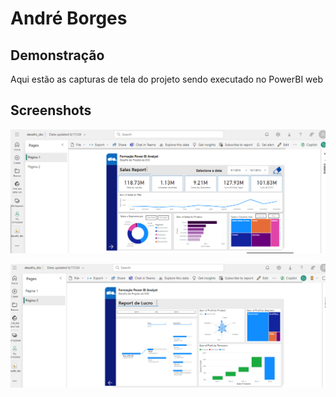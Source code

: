 # André Borges


## Demonstração

Aqui estão as capturas de tela do projeto sendo executado no PowerBI web

## Screenshots

![Captura de tela do projeto](screenshot_pbw1.png)

![Captura de tela do projeto](screenshot_pbw2.png)
